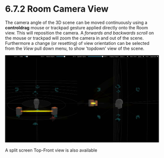 # 6.7.2 Room Camera View

The camera angle of the 3D scene can be moved continuously using a **controldrag** mouse or trackpad gesture applied directly onto the Room view. This will reposition the camera. A _forwards and backwards scroll_ on the mouse or trackpad will
zoom the camera in and out of the scene. Furthermore a change (or resetting) of
view orientation can be selected from the _View_ pull down menu, to show 'topdown' view of the scene.

![](../../include/SpatRevolution_UserGuide_-098.jpg)

A split screen Top-Front view is also available
